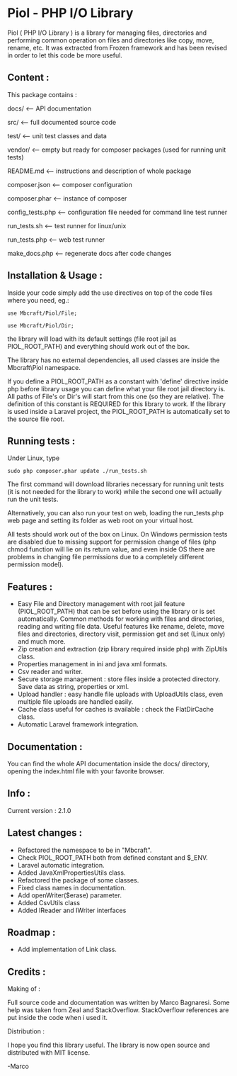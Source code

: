 Piol - PHP I/O Library
====

Piol ( PHP I/O Library ) is a library for managing files, directories and performing
common operation on files and directories like copy, move, rename, etc. 
It was extracted from Frozen framework and has been revised in order 
    to let this code be more useful.

## Content :

This package contains :


docs/               <-- API documentation

src/                <-- full documented source code

test/               <-- unit test classes and data

vendor/             <-- empty but ready for composer packages (used for running unit tests)

README.md           <-- instructions and description of whole package

composer.json       <-- composer configuration

composer.phar       <-- instance of composer

config_tests.php    <-- configuration file needed for command line test runner

run_tests.sh        <-- test runner for linux/unix

run_tests.php       <-- web test runner

make_docs.php       <-- regenerate docs after code changes


## Installation & Usage : 

Inside your code simply add the use directives on top of the code files where you need, eg.:

`use Mbcraft/Piol/File;`

`use Mbcraft/Piol/Dir;`

the library will load with its default settings (file root jail as PIOL_ROOT_PATH) and everything
should work out of the box.

The library has no external dependencies, all used classes are inside the Mbcraft\Piol namespace.

If you define a PIOL_ROOT_PATH as a constant with 'define' directive inside php before library
usage you can define what your file root jail directory is. All paths of File's or Dir's
will start from this one (so they are relative). The definition of this constant is REQUIRED for this library
to work. If the library is used inside a Laravel project, the PIOL_ROOT_PATH is automatically set to the source file root.

## Running tests :

Under Linux, type 

`sudo php composer.phar update
./run_tests.sh`

The first command will download libraries necessary for running unit tests (it is not needed for the library to work)
while the second one will actually run the unit tests.

Alternatively, you can also run your test on web, loading the run_tests.php web page and setting its folder as web root on your virtual host.

All tests should work out of the box on Linux. 
On Windows permission tests are disabled due to missing support for permission change of files 
 (php chmod function will lie on its return value, and even inside OS there are problems in 
 changing file permissions due to a completely different permission model).

## Features :

- Easy File and Directory management with root jail feature (PIOL_ROOT_PATH) that
    can be set before using the library or is set automatically. Common methods for working with
files and directories, reading and writing file data.
Useful features like rename, delete, move files and directories, directory visit, permission get
and set (Linux only) and much more.
- Zip creation and extraction (zip library required inside php) with ZipUtils class.
- Properties management in ini and java xml formats.
- Csv reader and writer.
- Secure storage management : store files inside a protected directory.
    Save data as string, properties or xml.
- Upload handler : easy handle file uploads with UploadUtils class, even multiple file uploads are
handled easily.
- Cache class useful for caches is available : check the FlatDirCache class.
- Automatic Laravel framework integration.

## Documentation :

You can find the whole API documentation inside the docs/ directory, opening the index.html file
with your favorite browser.

## Info :

Current version : 2.1.0

## Latest changes :

- Refactored the namespace to be in "Mbcraft".
- Check PIOL_ROOT_PATH both from defined constant and $_ENV.
- Laravel automatic integration.
- Added JavaXmlPropertiesUtils class.
- Refactored the package of some classes.
- Fixed class names in documentation.
- Add openWriter($erase) parameter.
- Added CsvUtils class
- Added IReader and IWriter interfaces

## Roadmap :

- Add implementation of Link class.

## Credits :

Making of :

Full source code and documentation was written by Marco Bagnaresi.
Some help was taken from Zeal and StackOverflow. StackOverflow references are put inside the code
when i used it.

Distribution :

I hope you find this library useful. The library is now open source and distributed with MIT license.


-Marco

